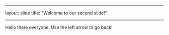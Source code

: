 ___
layout: slide
title: "Welcome to our second slide!"
___
Hello there everyone.
Use the left arrow to go back!
